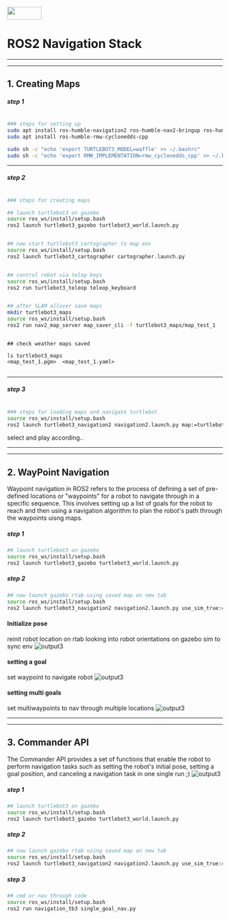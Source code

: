 <br>
<img src="https://media0.giphy.com/media/J19OSJKmqCyP7Mfjt1/giphy.gif" width="80" height="30" /> 

# ROS2 Navigation Stack

___
___

## 1. Creating Maps

##### step 1

```bash

### steps for setting up
sudo apt install ros-humble-navigation2 ros-humble-nav2-bringup ros-humble-turtlebot3* ros-humble-turtlebot3-simulations 
sudo apt install ros-humble-rmw-cyclonedds-cpp

sudo sh -c "echo 'export TURTLEBOT3_MODEL=waffle' >> ~/.bashrc"
sudo sh -c "echo 'export RMW_IMPLEMENTATION=rmw_cyclonedds_cpp' >> ~/.bashrc"
```
___


##### step 2 
```bash

### steps for creating maps

## launch turtlebot3 on gazebo 
source ros_ws/install/setup.bash
ros2 launch turtlebot3_gazebo turtlebot3_world.launch.py 


## now start turtlebot3_cartographer to map env
source ros_ws/install/setup.bash
ros2 launch turtlebot3_cartographer cartographer.launch.py 


## control robot via telop keys
source ros_ws/install/setup.bash
ros2 run turtlebot3_teleop teleop_keyboard 


## after SLAM allover save maps
mkdir turtlebot3_maps
source ros_ws/install/setup.bash
ros2 run nav2_map_server map_saver_cli -f turtlebot3_maps/map_test_1

```

```

## check weather maps saved

ls turtlebot3_maps
<map_test_1.pgm>  <map_test_1.yaml>


```
___


##### step 3
```bash

### steps for loading maps and navigate turtlebot
source ros_ws/install/setup.bash
ros2 launch turtlebot3_navigation2 navigation2.launch.py map:=turtlebot3_maps/map_test_1.yaml 


```
select and play according..

___
___


## 2. WayPoint Navigation

Waypoint navigation in ROS2 refers to the process of defining a set of pre-defined locations or "waypoints" for a robot to navigate through in a specific sequence. This involves setting up a list of goals for the robot to reach and then using a navigation algorithm to plan the robot's path through the waypoints uisng maps.

 
##### step 1 
```bash
## launch turtlebot3 on gazebo
source ros_ws/install/setup.bash
ros2 launch turtlebot3_gazebo turtlebot3_world.launch.py 
```

##### step 2 
```bash
## now launch gazebo rtab using saved map on new tab
source ros_ws/install/setup.bash
ros2 launch turtlebot3_navigation2 navigation2.launch.py use_sim_true:=True map:='turtlebot3_maps/map_test_1.yaml'  
```

#### Initialize pose
reinit robot location on rtab looking into robot orientations on gazebo sim to sync env
![output3](https://github.com/bharath5673/ros_ws/blob/main/src/navigation_tb3/output1.gif)


#### setting a goal 
set waypoint to navigate robot
![output3](https://github.com/bharath5673/ros_ws/blob/main/src/navigation_tb3/output2.gif)  


#### setting multi goals
set multiwaypoints to nav through multiple locations
![output3](https://github.com/bharath5673/ros_ws/blob/main/src/navigation_tb3/output3.gif)   
___
___



##  3. Commander API
The Commander API provides a set of functions that enable the robot to perform navigation tasks such as setting the robot's initial pose, setting a goal position, and canceling a navigation task in one single run ;)
![output3](https://github.com/bharath5673/ros_ws/blob/main/src/navigation_tb3/output4.gif) 

##### step 1 
```bash
## launch turtlebot3 on gazebo 
source ros_ws/install/setup.bash
ros2 launch turtlebot3_gazebo turtlebot3_world.launch.py 
```

##### step 2 
```bash
## now launch gazebo rtab using saved map on new tab
source ros_ws/install/setup.bash
ros2 launch turtlebot3_navigation2 navigation2.launch.py use_sim_true:=True map:='turtlebot3_maps/map_test_1.yaml'  
```

##### step 3 
```bash
## cmd or nav through code
source ros_ws/install/setup.bash
ros2 run navigation_tb3 single_goal_nav.py 
```
